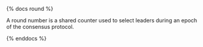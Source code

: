 {% docs round %}

A round number is a shared counter used to select leaders during an epoch of the consensus protocol.

{% enddocs %}